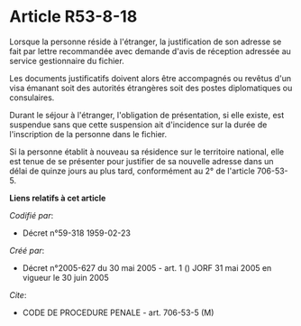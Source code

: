# Article R53-8-18

Lorsque la personne réside à l'étranger, la justification de son adresse se fait par lettre recommandée avec demande d'avis
de réception adressée au service gestionnaire du fichier.

Les documents justificatifs doivent alors être accompagnés ou revêtus d'un visa émanant soit des autorités étrangères soit
des postes diplomatiques ou consulaires.

Durant le séjour à l'étranger, l'obligation de présentation, si elle existe, est suspendue sans que cette suspension ait
d'incidence sur la durée de l'inscription de la personne dans le fichier.

Si la personne établit à nouveau sa résidence sur le territoire national, elle est tenue de se présenter pour justifier de sa
nouvelle adresse dans un délai de quinze jours au plus tard, conformément au 2° de l'article 706-53-5.

**Liens relatifs à cet article**

_Codifié par_:

  - Décret n°59-318 1959-02-23

_Créé par_:

  - Décret n°2005-627 du 30 mai 2005 - art. 1 () JORF 31 mai 2005 en vigueur le  30 juin 2005

_Cite_:

  - CODE DE PROCEDURE PENALE - art. 706-53-5 (M)
